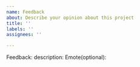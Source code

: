 ```yaml
---
name: Feedback
about: Describe your opinion about this project
title: ''
labels: ''
assignees: ''

---
```


Feedback:
description:
Emote(optional):
